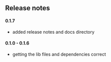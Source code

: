 ## Release notes

#### 0.1.7
* added release notes and docs directory

#### 0.1.0 - 0.1.6
* getting the lib files and dependencies correct
